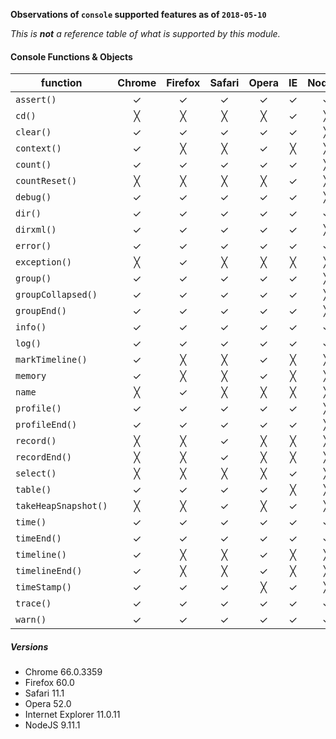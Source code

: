 **Observations of `console` supported features as of `2018-05-10`** 

_This is **not** a reference table of what is supported by this module._



#### Console Functions & Objects
|function|Chrome|Firefox|Safari|Opera|IE|NodeJS|
|---|:---:|:---:|:---:|:---:|:---:|:---:|
|`assert()`             | ✓ | ✓ | ✓ | ✓ | ✓ | ✓ |
|`cd()`                 | ╳ | ╳ | ╳ | ╳ | ✓ | ╳ |
|`clear()`              | ✓ | ✓ | ✓ | ✓ | ✓ | ╳ |
|`context()`            | ✓ | ╳ | ╳ | ✓ | ╳ | ╳ |
|`count()`              | ✓ | ✓ | ✓ | ✓ | ✓ | ╳ |
|`countReset()`         | ╳ | ╳ | ╳ | ╳ | ✓ | ╳ |
|`debug()`              | ✓ | ✓ | ✓ | ✓ | ✓ | ╳ |
|`dir()`                | ✓ | ✓ | ✓ | ✓ | ✓ | ✓ |
|`dirxml()`             | ✓ | ✓ | ✓ | ✓ | ✓ | ╳ |
|`error()`              | ✓ | ✓ | ✓ | ✓ | ✓ | ✓ |
|`exception()`          | ╳ | ✓ | ╳ | ╳ | ╳ | ╳ |
|`group()`              | ✓ | ✓ | ✓ | ✓ | ✓ | ╳ |
|`groupCollapsed()`     | ✓ | ✓ | ✓ | ✓ | ✓ | ╳ |
|`groupEnd()`           | ✓ | ✓ | ✓ | ✓ | ✓ | ╳ |
|`info()`               | ✓ | ✓ | ✓ | ✓ | ✓ | ✓ |
|`log()`                | ✓ | ✓ | ✓ | ✓ | ✓ | ✓ |
|`markTimeline()`       | ✓ | ╳ | ╳ | ✓ | ╳ | ╳ |
|`memory`               | ✓ | ╳ | ╳ | ✓ | ╳ | ╳ |
|`name`                 | ╳ | ✓ | ╳ | ╳ | ╳ | ╳ |
|`profile()`            | ✓ | ✓ | ✓ | ✓ | ✓ | ╳ |
|`profileEnd()`         | ✓ | ✓ | ✓ | ✓ | ✓ | ╳ |
|`record()`             | ╳ | ╳ | ✓ | ╳ | ╳ | ╳ |
|`recordEnd()`          | ╳ | ╳ | ✓ | ╳ | ╳ | ╳ |
|`select()`             | ╳ | ╳ | ╳ | ╳ | ✓ | ╳ |
|`table()`              | ✓ | ✓ | ✓ | ✓ | ╳ | ╳ |
|`takeHeapSnapshot()`   | ╳ | ╳ | ✓ | ╳ | ✓ | ╳ |
|`time()`               | ✓ | ✓ | ✓ | ✓ | ✓ | ✓ |
|`timeEnd()`            | ✓ | ✓ | ✓ | ✓ | ✓ | ✓ |
|`timeline()`           | ✓ | ╳ | ╳ | ✓ | ╳ | ╳ |
|`timelineEnd()`        | ✓ | ╳ | ╳ | ✓ | ╳ | ╳ |
|`timeStamp()`          | ✓ | ✓ | ✓ | ╳ | ✓ | ╳ |
|`trace()`              | ✓ | ✓ | ✓ | ✓ | ✓ | ✓ |
|`warn()`               | ✓ | ✓ | ✓ | ✓ | ✓ | ✓ |


##### Versions

* Chrome 66.0.3359
* Firefox 60.0
* Safari 11.1
* Opera 52.0
* Internet Explorer 11.0.11
* NodeJS 9.11.1
